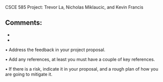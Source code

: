 CSCE 585 Project: Trevor La, Nicholas Miklaucic, and Kevin Francis

Comments:
-
-
-

• Address the feedback in your project proposal.

• Add any references, at least you must have a couple of key references.

• If there is a risk, indicate it in your proposal, and a rough plan of how you are going to
mitigate it.
